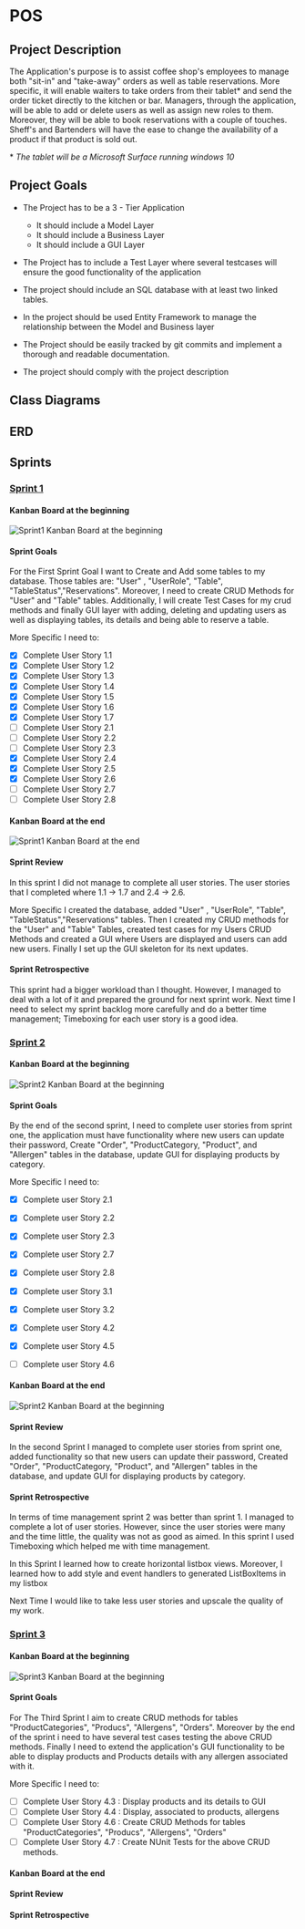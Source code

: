 # POS 

## Project Description

The Application's purpose is to assist coffee shop's employees to manage both "sit-in" and "take-away" orders as well as table reservations. More specific, it will enable waiters to take orders from their tablet* and send the order ticket directly to the kitchen or bar. Managers, through the application, will be able to add or delete users as well as assign new roles to them. Moreover, they will be able to book reservations with a couple of touches. Sheff's and Bartenders will have the ease to change the availability of a product if that product is sold out.

\* *The tablet will be a Microsoft Surface running windows 10*

## Project Goals

* The Project has to be a 3 - Tier Application
    * It should include a Model Layer
    * It should include a Business Layer
    * It should include a GUI Layer
* The Project has to include a Test Layer where several testcases will ensure the good functionality of the application
* The project should include an SQL database with at least two linked tables.
* In the project should be used Entity Framework to manage the relationship between the Model and Business layer

* The Project should be easily tracked by git commits and implement a thorough and readable documentation.

* The project should comply with the project description

## Class Diagrams

## ERD

## Sprints

### <u>Sprint  1</u>

#### Kanban Board at the beginning

![Sprint1 Kanban Board at the beginning](/Images/KanbanBoard-Sprint1_Beginning.png)

#### Sprint Goals

For the First Sprint Goal I want to Create and Add some tables to my database. Those tables are: "User" , "UserRole", "Table", "TableStatus","Reservations". Moreover, I need to create CRUD Methods for "User" and "Table" tables. Additionally, I will create Test Cases for my crud methods and finally  GUI layer with adding, deleting and updating users as well as displaying tables, its details and being able to reserve a table.

More Specific I need to:

- [x] Complete User Story 1.1  
- [x] Complete User Story 1.2
- [x] Complete User Story 1.3
- [x] Complete User Story 1.4
- [x] Complete User Story 1.5
- [x] Complete User Story 1.6
- [x] Complete User Story 1.7
- [ ] Complete User Story 2.1
- [ ] Complete User Story 2.2
- [ ] Complete User Story 2.3
- [x] Complete User Story 2.4
- [x] Complete User Story 2.5
- [x] Complete User Story 2.6
- [ ] Complete User Story 2.7
- [ ] Complete User Story 2.8

#### Kanban Board at the end

![Sprint1 Kanban Board at the end](/Images/KanbanBoard-Sprint1_End.png)
#### Sprint Review

In this sprint I did not manage to complete all user stories. The user stories that I completed where 1.1 -> 1.7 and 2.4 -> 2.6.

More Specific I created the database, added  "User" , "UserRole", "Table", "TableStatus","Reservations" tables. Then I created my CRUD methods for the "User" and "Table" Tables, created test cases for my Users CRUD Methods and created a GUI where Users are displayed and users can add new users. Finally I set up the GUI skeleton for its next updates.

#### Sprint Retrospective

This sprint had a bigger workload than I thought. However, I managed to deal with a lot of it and prepared the ground for next sprint work. Next time I need to select my sprint backlog more carefully and do a better time management; Timeboxing for each user story is a good idea.

### <u>Sprint  2</u>

#### Kanban Board at the beginning

![Sprint2 Kanban Board at the beginning](/Images/KanbanBoard-Sprint2_Beginning.png)

#### Sprint Goals

By the end of the second sprint, I need to complete user stories from sprint one, the application must have functionality where new users can update their password, Create "Order", "ProductCategory, "Product", and "Allergen" tables in the database, update GUI for displaying products by category.

More Specific I need to:

- [x] Complete user Story 2.1
- [x] Complete user Story 2.2
- [x] Complete user Story 2.3
- [x] Complete user Story 2.7
- [x] Complete user Story 2.8
- [x] Complete user Story 3.1
- [x] Complete user Story 3.2
- [x] Complete user Story 4.2
- [x] Complete user Story 4.5
- [ ] Complete user Story 4.6


#### Kanban Board at the end
![Sprint2 Kanban Board at the beginning](/Images/KanbanBoard-Sprint2_End.png)

#### Sprint Review

In the second Sprint I managed to complete user stories from sprint one, added functionality so that new users can update their password, Created "Order", "ProductCategory, "Product", and "Allergen" tables in the database, and update GUI for displaying products by category.


#### Sprint Retrospective

In terms of time management sprint 2 was better than sprint 1. I managed to complete a lot of user stories. However, since the user stories were many and the time little, the quality was not as good as aimed. In this sprint I used Timeboxing which helped me with time management. 

In this Sprint I learned how to create horizontal listbox views. Moreover, I learned how to add style and event handlers to generated ListBoxItems in my listbox

Next Time I would like to take less user stories and upscale the quality of my work.
### <u>Sprint 3</u>

#### Kanban Board at the beginning

![Sprint3 Kanban Board at the beginning](/Images/KanbanBoard-Sprint3_Beginning.png)

#### Sprint Goals

For The Third Sprint I aim to create CRUD methods for tables "ProductCategories", "Producs", "Allergens", "Orders". Moreover by the end of the sprint i need to have several test cases testing the above CRUD methods. Finally I need to extend the application's GUI functionality  to be able to display products and Products details with any allergen associated with it.

More Specific I need to:

- [ ] Complete User Story 4.3 : Display products and its details to GUI 
- [ ] Complete User Story 4.4 : Display, associated to products, allergens
- [ ] Complete User Story 4.6 : Create CRUD Methods for tables "ProductCategories", "Producs", "Allergens", "Orders"
- [ ] Complete User Story 4.7 : Create NUnit Tests for the above CRUD methods.

#### Kanban Board at the end

#### Sprint Review



#### Sprint Retrospective



